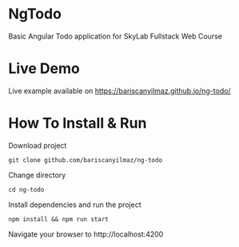 # NgTodo

Basic Angular Todo application for SkyLab Fullstack Web Course

# Live Demo

Live example available on https://bariscanyilmaz.github.io/ng-todo/

# How To Install & Run

Download project 

```
git clone github.com/bariscanyilmaz/ng-todo
```

Change directory

```
cd ng-todo
```

Install dependencies and run the project

```
npm install && npm run start
```

Navigate your browser to http://localhost:4200
